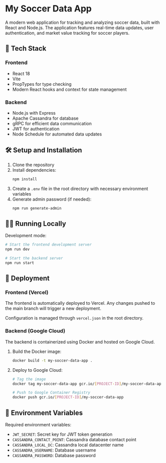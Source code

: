# My Soccer Data App

A modern web application for tracking and analyzing soccer data, built with React and Node.js. The application features real-time data updates, user authentication, and market value tracking for soccer players.

## 🚀 Tech Stack

### Frontend
- React 18
- Vite
- PropTypes for type checking
- Modern React hooks and context for state management

### Backend
- Node.js with Express
- Apache Cassandra for database
- gRPC for efficient data communication
- JWT for authentication
- Node Schedule for automated data updates

## 🛠 Setup and Installation

1. Clone the repository
2. Install dependencies:
   ```bash
   npm install
   ```
3. Create a `.env` file in the root directory with necessary environment variables
4. Generate admin password (if needed):
   ```bash
   npm run generate-admin
   ```

## 🏃‍♂️ Running Locally

Development mode:
```bash
# Start the frontend development server
npm run dev

# Start the backend server
npm run start
```

## 🚀 Deployment

### Frontend (Vercel)
The frontend is automatically deployed to Vercel. Any changes pushed to the main branch will trigger a new deployment.

Configuration is managed through `vercel.json` in the root directory.

### Backend (Google Cloud)
The backend is containerized using Docker and hosted on Google Cloud.

1. Build the Docker image:
   ```bash
   docker build -t my-soccer-data-app .
   ```

2. Deploy to Google Cloud:
   ```bash
   # Tag the image
   docker tag my-soccer-data-app gcr.io/[PROJECT-ID]/my-soccer-data-app

   # Push to Google Container Registry
   docker push gcr.io/[PROJECT-ID]/my-soccer-data-app
   ```

## 📝 Environment Variables

Required environment variables:
- `JWT_SECRET`: Secret key for JWT token generation
- `CASSANDRA_CONTACT_POINT`: Cassandra database contact point
- `CASSANDRA_LOCAL_DC`: Cassandra local datacenter name
- `CASSANDRA_USERNAME`: Database username
- `CASSANDRA_PASSWORD`: Database password
